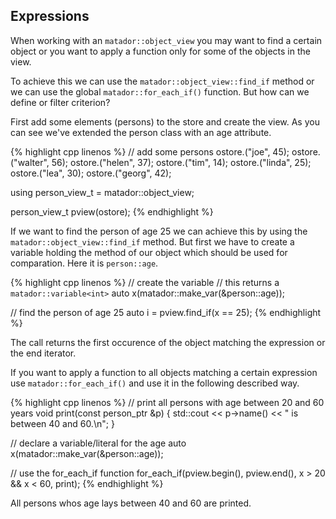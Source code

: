 ## Expressions

When working with an ```matador::object_view``` you may want to find
a certain object or you want to apply a function only for
some of the objects in the view.

To achieve this we can use the ```matador::object_view::find_if``` method
or we can use the global ```matador::for_each_if()``` function. But how can we
define or filter criterion?

First add some elements (persons) to the store and create the view.
As you can see we've extended the person class with an age attribute.

{% highlight cpp linenos %}
  // add some persons
  ostore.<person>("joe", 45);
  ostore.<person>("walter", 56);
  ostore.<person>("helen", 37);
  ostore.<person>("tim", 14);
  ostore.<person>("linda", 25);
  ostore.<person>("lea", 30);
  ostore.<person>("georg", 42);

  using person_view_t = matador::object_view<person>;

  person_view_t pview(ostore);
{% endhighlight %}

If we want to find the person of age 25 we can achieve this by using
the ```matador::object_view::find_if``` method. But first we have to create a
variable holding the method of our object which should be used for
comparation. Here it is ```person::age```.

{% highlight cpp linenos %}
  // create the variable
  // this returns a ```matador::variable<int>```
  auto x(matador::make_var(&person::age));

  // find the person of age 25
  auto i = pview.find_if(x == 25);
{% endhighlight %}

The call returns the first occurence of the object matching
the expression or the end iterator.

If you want to apply a function to all objects matching a
certain expression use ```matador::for_each_if()``` and use it in the
following described way.

{% highlight cpp linenos %}
  // print all persons with age between 20 and 60 years
  void print(const person_ptr &p)
  {
    std::cout << p->name() << " is between 40 and 60.\n";
  }

  // declare a variable/literal for the age
  auto x(matador::make_var(&person::age));

  // use the for_each_if function
  for_each_if(pview.begin(), pview.end(), x > 20 && x < 60, print);
{% endhighlight %}

All persons whos age lays between 40 and 60 are printed.
